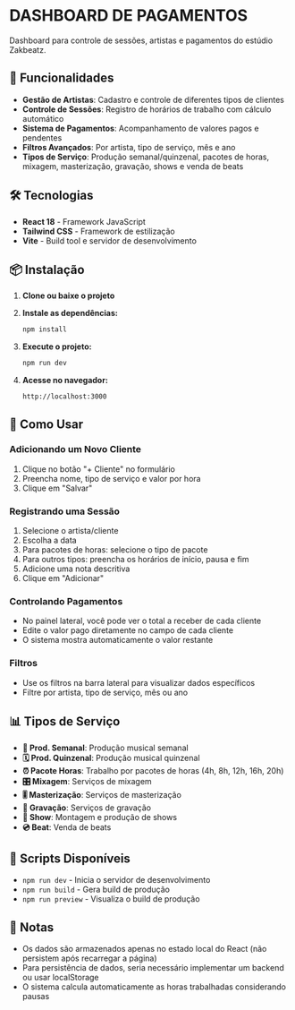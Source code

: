 # DASHBOARD DE PAGAMENTOS

Dashboard para controle de sessões, artistas e pagamentos do estúdio Zakbeatz.

## 🚀 Funcionalidades

- **Gestão de Artistas**: Cadastro e controle de diferentes tipos de clientes
- **Controle de Sessões**: Registro de horários de trabalho com cálculo automático
- **Sistema de Pagamentos**: Acompanhamento de valores pagos e pendentes
- **Filtros Avançados**: Por artista, tipo de serviço, mês e ano
- **Tipos de Serviço**: Produção semanal/quinzenal, pacotes de horas, mixagem, masterização, gravação, shows e venda de beats

## 🛠️ Tecnologias

- **React 18** - Framework JavaScript
- **Tailwind CSS** - Framework de estilização
- **Vite** - Build tool e servidor de desenvolvimento

## 📦 Instalação

1. **Clone ou baixe o projeto**
2. **Instale as dependências:**
   ```bash
   npm install
   ```

3. **Execute o projeto:**
   ```bash
   npm run dev
   ```

4. **Acesse no navegador:**
   ```
   http://localhost:3000
   ```

## 🎯 Como Usar

### Adicionando um Novo Cliente
1. Clique no botão "+ Cliente" no formulário
2. Preencha nome, tipo de serviço e valor por hora
3. Clique em "Salvar"

### Registrando uma Sessão
1. Selecione o artista/cliente
2. Escolha a data
3. Para pacotes de horas: selecione o tipo de pacote
4. Para outros tipos: preencha os horários de início, pausa e fim
5. Adicione uma nota descritiva
6. Clique em "Adicionar"

### Controlando Pagamentos
- No painel lateral, você pode ver o total a receber de cada cliente
- Edite o valor pago diretamente no campo de cada cliente
- O sistema mostra automaticamente o valor restante

### Filtros
- Use os filtros na barra lateral para visualizar dados específicos
- Filtre por artista, tipo de serviço, mês ou ano

## 📊 Tipos de Serviço

- **📅 Prod. Semanal**: Produção musical semanal
- **🗓️ Prod. Quinzenal**: Produção musical quinzenal  
- **⏰ Pacote Horas**: Trabalho por pacotes de horas (4h, 8h, 12h, 16h, 20h)
- **🎛️ Mixagem**: Serviços de mixagem
- **🎚️ Masterização**: Serviços de masterização
- **🎤 Gravação**: Serviços de gravação
- **🎪 Show**: Montagem e produção de shows
- **💿 Beat**: Venda de beats

## 🔧 Scripts Disponíveis

- `npm run dev` - Inicia o servidor de desenvolvimento
- `npm run build` - Gera build de produção
- `npm run preview` - Visualiza o build de produção

## 📝 Notas

- Os dados são armazenados apenas no estado local do React (não persistem após recarregar a página)
- Para persistência de dados, seria necessário implementar um backend ou usar localStorage
- O sistema calcula automaticamente as horas trabalhadas considerando pausas
